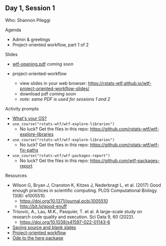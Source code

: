 ## Day 1, Session 1

Who: Shannon Pileggi

Agenda

  * Admin & greetings
  * Project-oriented workflow, part 1 of 2
  
Slides

  * [wtf-opening.pdf]() _coming soon_
  
  * project-oriented-workflow
    - view slides in your web browser: <https://rstats-wtf.github.io/wtf-project-oriented-workflow-slides/>
    - download pdf _coming soon_
    - *note: same PDF is used for sessions 1 and 2*
  
Activity prompts

  * [What's your OS?](https://github.com/rstudio-conf-2022/wtf-rstats/issues/3)
  * `use_course("rstats-wtf/wtf-explore-libraries")`
    - No luck? Get the files in this repo: <https://github.com/rstats-wtf/wtf-explore-libraries>
  * `use_course("rstats-wtf/wtf-explore-libraries")`
    - No luck? Get the files in this repo: <https://github.com/rstats-wtf/wtf-fix-paths>
  * `use_course("rstats-wtf/wtf-packages-report")`
    - No luck? Get the files in this repo: <https://github.com/wtf-packages-report>


Resources

  * Wilson G, Bryan J, Cranston K, Kitzes J, Nederbragt L, et al. (2017) Good enough practices in scientific computing. PLOS Computational Biology 13(6): e1005510.
    - <https://doi.org/10.1371/journal.pcbi.1005510>
    - <http://bit.ly/good-enuff>
 * Trisovic, A., Lau, M.K., Pasquier, T. et al. A large-scale study on research 
 code quality and execution. Sci Data 9, 60 (2022).  
   - <https://doi.org/10.1038/s41597-022-01143-6>
  * [Saving source and blank slates](https://whattheyforgot.org/save-source.html)
  * [Project-oriented workflow](https://whattheyforgot.org/project-oriented-workflow.html)
  * [Ode to the here package](https://github.com/jennybc/here_here#readme)
